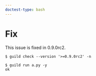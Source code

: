 ```yaml
---
doctest-type: bash
---
```


# Fix

This issue is fixed in 0.9.0rc2.

    $ guild check --version '>=0.9.0rc2' -n

    $ guild run a.py -y
    ok
